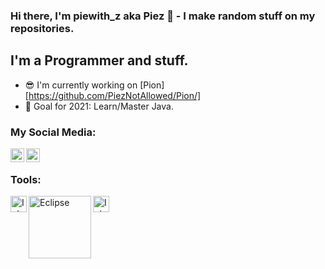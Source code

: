 ### Hi there, I'm piewith_z aka Piez 👋 - I make random stuff on my repositories.
## I'm a Programmer and stuff.
- 😎 I'm currently working on [Pion][https://github.com/PiezNotAllowed/Pion/]
- 🥅 Goal for 2021: Learn/Master Java.

### My Social Media:
[<img align="left" alt="Piez | Twitter" width="22px" src="https://cdn.jsdelivr.net/npm/simple-icons@v3/icons/twitter.svg" />](https://twitter.com/piewith_Z)
[<img align="left" alt="Glitchfy | Youtube" width="22px" src="https://user-images.githubusercontent.com/64570731/109303613-a3372280-786d-11eb-90bc-7850bd54af18.png" />](https://www.youtube.com/channel/UCiHdrA8iLiifT4UE15ljMzg)

<br />

### Tools:


<img align="left" src="https://user-images.githubusercontent.com/64570731/109301901-299e3500-786b-11eb-96ac-a59eec59e81d.png" alt="Intellij Community" width="26px">
<img align="left" src="https://user-images.githubusercontent.com/64570731/109303148-ef359780-786c-11eb-8d8f-06456bc82e00.png" alt="Eclipse" width="100px">
<img align="left" src="https://user-images.githubusercontent.com/64570731/109303367-45a2d600-786d-11eb-9547-9bb882199360.png" alt="Intellij Community" width="26px">
